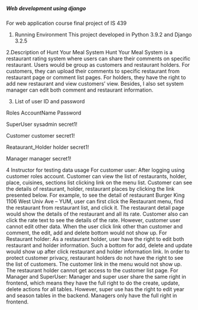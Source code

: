 ##### Web development using django

For web application course final project of IS 439

1. Running Environment
This project developed in Python 3.9.2 and Django 3.2.5

2.Description of Hunt Your Meal System
	Hunt Your Meal System is a restaurant rating system where users can share their comments on specific restaurant. Users would be group as customers and restaurant holders.
	For customers, they can upload their comments to specific restaurant from restaurant page or comment list pages. For holders, they have the right to add new restaurant and view customers’ view. Besides, I also set system manager can edit both comment and restaurant information. 

3. List of user ID and password

Roles             AccountName	    Password

SuperUser	        sysadmin	      secret1!

Customer	        customer	      secret1!

Reataurant_Holder	holder	        secret1!

Manager	          manager	        secret1!


4 Instructor for testing data usage
	For customer user:
	After logging using customer roles account. Customer can view the list of restaurants, holder, place, cuisines, sections list clicking link on the menu list. Customer can see the details of restaurant, holder, restaurant places by clicking the link presented below. For example, to see the detail of restaurant Burger King 1106 West Univ Ave – YUM, user can first click the Restaurant menu, find the restaurant from restaurant list, and click it. The restaurant detail page would show the details of the restaurant and all its rate. Customer also can click the rate text to see the details of the rate.  However, customer user cannot edit other data. When the user click link other than customer and comment, the edit, add and delete bottom would not show up.
	For Restaurant holder:
	As a restaurant holder, user have the right to edit both restaurant and holder information. Such a bottom for add, delete and update would show up after click restaurant and holder information link. In order to protect customer privacy, restaurant holders do not have the right to see the list of customers. The customer link in the menu would not show up. The restaurant holder cannot get access to the customer list page.
	For Manager and SuperUser:
	Manager and super user share the same right in frontend, which means they have the full right to do the create, update, delete actions for all tables. However, super use has the right to edit year and season tables in the backend. Managers only have the full right in frontend.
